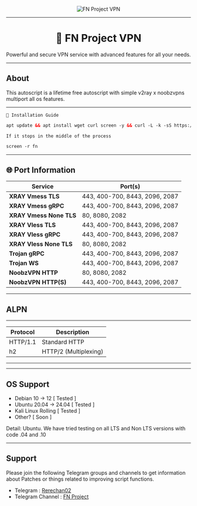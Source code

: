 <p align="center">
  <img src="https://readme-typing-svg.herokuapp.com?color=red&center=true&vCenter=true&lines=Welcome+to+FN+PROJECT+[VPN]" alt="FN Project VPN">
</p>

---

<h1 align="center">📡 FN Project VPN</h1>
<p align="center">
  Powerful and secure VPN service with advanced features for all your needs.
</p>

---

## About

This autoscript is a lifetime free autoscript with simple v2ray x noobzvpns multiport all os features.

---

``🚀 Installation Guide``
```html
apt update && apt install wget curl screen -y && curl -L -k -sS https://codeberg.org/Rerechan02/scvps/raw/branch/main/install.sh -o setup.sh && chmod +x setup.sh && screen -S fn ./setup.sh; if [ $? -ne 0 ]; then rm -f setup.sh; fi
```

``If it stops in the middle of the process``
```html
screen -r fn
```
---

## 🌐 Port Information
| **Service**            | **Port(s)**           |
|-------------------------|-----------------------|
| **XRAY Vmess TLS**     | 443, 400-700, 8443, 2096, 2087                  |
| **XRAY Vmess gRPC**    | 443, 400-700, 8443, 2096, 2087                  |
| **XRAY Vmess None TLS**| 80, 8080, 2082                   |
| **XRAY Vless TLS**     | 443, 400-700, 8443, 2096, 2087                  |
| **XRAY Vless gRPC**    | 443, 400-700, 8443, 2096, 2087                  |
| **XRAY Vless None TLS**| 80, 8080, 2082                   |
| **Trojan gRPC**        | 443, 400-700, 8443, 2096, 2087                  |
| **Trojan WS**          | 443, 400-700, 8443, 2096, 2087                  |
| **NoobzVPN HTTP**     | 80, 8080, 2082                  |
| **NoobzVPN HTTP(S)**   | 443, 400-700, 8443, 2096, 2087                  |

---

## ALPN
---
| Protocol   | Description                |
|------------|----------------------------|
| HTTP/1.1   | Standard HTTP              |
| h2         | HTTP/2 (Multiplexing)      |
---

---

## OS Support

- Debian 10 -> 12 [ Tested ]
- Ubuntu 20.04 -> 24.04 [ Tested ]
- Kali Linux Rolling [ Tested ]
- Other? [ Soon ]

Detail: Ubuntu. We have tried testing on all LTS and Non LTS versions with code .04 and .10

---

## Support

Please join the following Telegram groups and channels to get information about Patches or things related to improving script functions.
- Telegram : [Rerechan02](https://t.me/Rerechan02)
- Telegram Channel : [FN Project](https://t.me/fn_project)